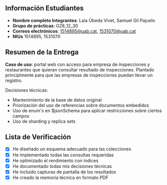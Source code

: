 ## Información Estudiantes

   - **Nombre completo Integrantes**: Laia Úbeda Vivet, Samuel Gil Pajuelo
   - **Grupo de prácticas**: G28_12_30
   - **Correos electrónicos**: 1514895@uab.cat, 1531070@uab.cat
   - **NIUs** 1514895, 1531070

   ## Resumen de la Entrega

   **Caso de uso**: portal web con acceso para empresa de inspecciones y restaurantes que quieran consultar resultado de inspecciones. Plantado principlmente para que las empresas de inspecciones puedan llevar un registro. 

   Decisiones técnicas:
   
   - Mantenimiento de la base de datos original
   - Priorización del uso de referencias sobre documentos embedidos
   - Uso de enum's en $jsonSchema para aplicar restricciones sobre ciertos campos
   - Uso de sharding y replica sets

   ## Lista de Verificación

   - [x] He diseñado un esquema adecuado para las colecciones
   - [x] He implementado todas las consultas requeridas
   - [x] He optimizado el rendimiento con índices
   - [x] He documentado todas mis decisiones técnicas
   - [x] He incluido capturas de pantalla de los resultados
   - [x] He creado la memoria técnica en formato PDF

